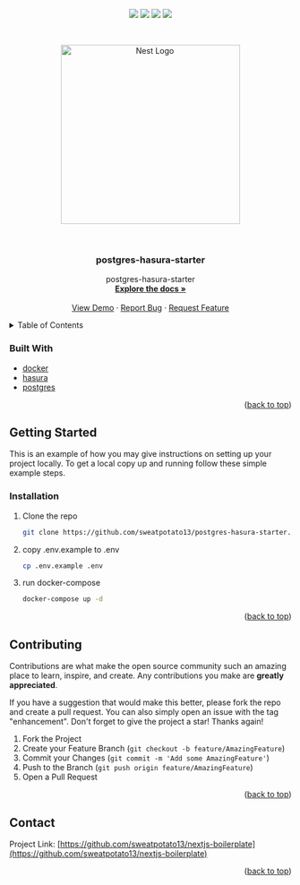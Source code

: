 <div id="top"></div>
<p align="center">
<img src=https://img.shields.io/github/stars/sweatpotato13/postgres-hasura-starter?style=for-the-badge&logo=appveyor&color=blue />
<img src=https://img.shields.io/github/forks/sweatpotato13/postgres-hasura-starter?style=for-the-badge&logo=appveyor&color=blue />
<img src=https://img.shields.io/github/issues/sweatpotato13/postgres-hasura-starter?style=for-the-badge&logo=appveyor&color=informational />
<img src=https://img.shields.io/github/issues-pr/sweatpotato13/postgres-hasura-starter?style=for-the-badge&logo=appveyor&color=informational />
</p>
<br />
<!-- PROJECT LOGO -->
<p align="center">
  <a href="http://nestjs.com/" target="blank"><img src="https://nestjs.com/img/logo_text.svg" width="320" alt="Nest Logo" /></a>
</p>

<br />
<div align="center">
  <a href="https://github.com/sweatpotato13/postgres-hasura-starter">
    <!-- <img src="images/logo.png" alt="Logo" width="80" height="80"> -->
  </a>

<h3 align="center">postgres-hasura-starter</h3>

  <p align="center">
    postgres-hasura-starter
    <br />
    <a href="https://github.com/sweatpotato13/postgres-hasura-starter"><strong>Explore the docs »</strong></a>
    <br />
    <br />
    <a href="https://github.com/sweatpotato13/postgres-hasura-starter">View Demo</a>
    ·
    <a href="https://github.com/sweatpotato13/postgres-hasura-starter/issues">Report Bug</a>
    ·
    <a href="https://github.com/sweatpotato13/postgres-hasura-starter/issues">Request Feature</a>
  </p>
</div>



<!-- TABLE OF CONTENTS -->
<details>
  <summary>Table of Contents</summary>
  <ol>
    <li>
      <ul>
        <li><a href="#built-with">Built With</a></li>
      </ul>
    </li>
    <li>
      <a href="#getting-started">Getting Started</a>
      <ul>
        <li><a href="#prerequisites">Prerequisites</a></li>
        <li><a href="#installation">Installation</a></li>
      </ul>
    </li>
    <li><a href="#usage">Usage</a></li>
    <li><a href="#roadmap">Roadmap</a></li>
    <li><a href="#contributing">Contributing</a></li>
    <li><a href="#license">License</a></li>
    <li><a href="#contact">Contact</a></li>
    <li><a href="#acknowledgments">Acknowledgments</a></li>
  </ol>
</details>



### Built With

* [docker](https://www.docker.com/)
* [hasura]()
* [postgres]()

<p align="right">(<a href="#top">back to top</a>)</p>


<!-- GETTING STARTED -->
## Getting Started

This is an example of how you may give instructions on setting up your project locally.
To get a local copy up and running follow these simple example steps.

### Installation

1. Clone the repo
   ```sh
   git clone https://github.com/sweatpotato13/postgres-hasura-starter.git
   ```

2. copy .env.example to .env
   ```sh
   cp .env.example .env
   ```

3. run docker-compose
    ```sh
    docker-compose up -d
    ```

<p align="right">(<a href="#top">back to top</a>)</p>


<!-- CONTRIBUTING -->
## Contributing

Contributions are what make the open source community such an amazing place to learn, inspire, and create. Any contributions you make are **greatly appreciated**.

If you have a suggestion that would make this better, please fork the repo and create a pull request. You can also simply open an issue with the tag "enhancement".
Don't forget to give the project a star! Thanks again!

1. Fork the Project
2. Create your Feature Branch (`git checkout -b feature/AmazingFeature`)
3. Commit your Changes (`git commit -m 'Add some AmazingFeature'`)
4. Push to the Branch (`git push origin feature/AmazingFeature`)
5. Open a Pull Request

<p align="right">(<a href="#top">back to top</a>)</p>


<!-- CONTACT -->
## Contact

Project Link: [https://github.com/sweatpotato13/nextjs-boilerplate](https://github.com/sweatpotato13/nextjs-boilerplate)

<p align="right">(<a href="#top">back to top</a>)</p>